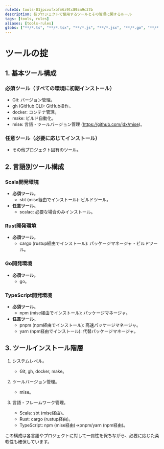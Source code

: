 ```yaml
---
ruleId: tools-01jpcvxfxbfm6z9tc89zm9c37b
description: 掟プロジェクトで使用するツールとその管理に関するルール
tags: [tools, rules]
aliases: [tools-rules]
globs: ["**/*.ts", "**/*.tsx", "**/*.js", "**/*.jsx", "**/*.go", "**/*.rs", "**/*.scala"]
---
```


# ツールの掟

## 1. 基本ツール構成

### 必須ツール（すべての環境に初期インストール）

- Git: バージョン管理。
- gh (GitHub CLI): GitHub操作。
- docker: コンテナ管理。
- make: ビルド自動化。
- mise: 言語・ツールバージョン管理 (<https://github.com/jdx/mise>)。

### 任意ツール（必要に応じてインストール）

- その他プロジェクト固有のツール。

## 2. 言語別ツール構成

### Scala開発環境

- **必須ツール**。
  - sbt (mise経由でインストール): ビルドツール。
- **任意ツール**。
  - scalac: 必要な場合のみインストール。

### Rust開発環境

- **必須ツール**。
  - cargo (rustup経由でインストール): パッケージマネージャ・ビルドツール。

### Go開発環境

- **必須ツール**。
  - go。

### TypeScript開発環境

- **必須ツール**。
  - npm (mise経由でインストール): パッケージマネージャ。
- **任意ツール**。
  - pnpm (npm経由でインストール): 高速パッケージマネージャ。
  - yarn (npm経由でインストール): 代替パッケージマネージャ。

## 3. ツールインストール階層

1. システムレベル。
   - Git, gh, docker, make。

2. ツールバージョン管理。
   - mise。

3. 言語・フレームワーク管理。
   - Scala: sbt (mise経由)。
   - Rust: cargo (rustup経由)。
   - TypeScript: npm (mise経由)→pnpm/yarn (npm経由)。

この構成は各言語やプロジェクトに対して一貫性を保ちながら、必要に応じた柔軟性も確保しています。
